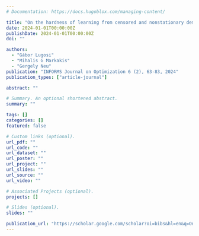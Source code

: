```yaml
---
# Documentation: https://docs.hugoblox.com/managing-content/

title: "On the hardness of learning from censored and nonstationary demand"
date: 2024-01-01T00:00:00Z
publishDate: 2024-01-01T00:00:00Z
doi: ""

authors:
  - "Gábor Lugosi"
  - "Mihalis G Markakis"
  - "Gergely Neu"
publication: "INFORMS Journal on Optimization 6 (2), 63-83, 2024"
publication_types: ["article-journal"]

abstract: ""

# Summary. An optional shortened abstract.
summary: ""

tags: []
categories: []
featured: false

# Custom links (optional).
url_pdf: ""
url_code: ""
url_dataset: ""
url_poster: ""
url_project: ""
url_slides: ""
url_source: ""
url_video: ""

# Associated Projects (optional).
projects: []

# Slides (optional).
slides: ""

publication_url: "https://scholar.google.com/scholar?oi=bibs&hl=en&q=On+the+hardness+of+learning+from+censored+and+nonstationary+demand"
---
```

